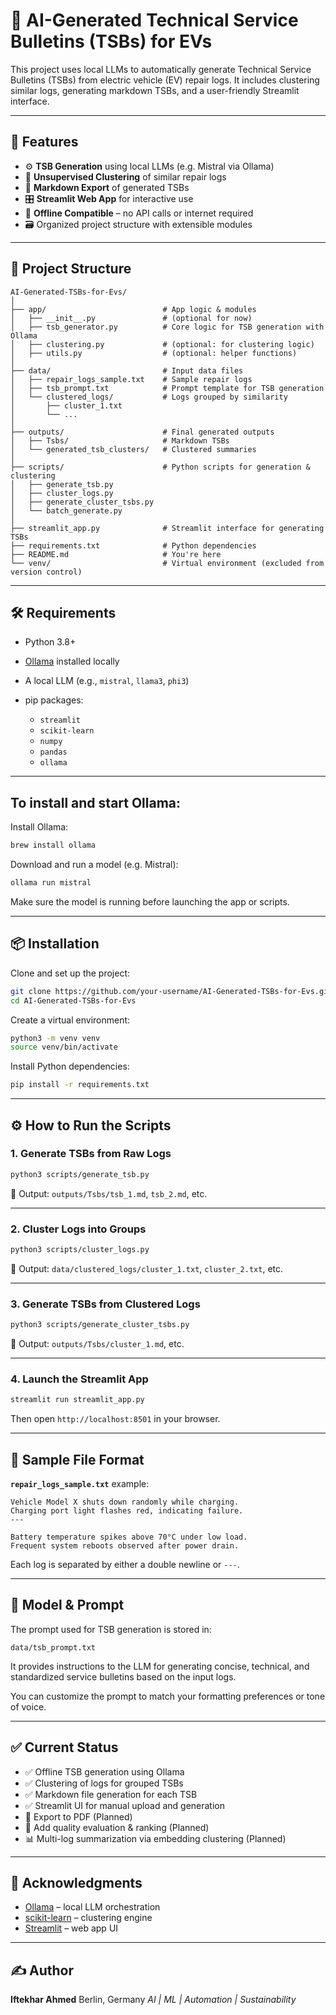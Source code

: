 # 🔧 AI-Generated Technical Service Bulletins (TSBs) for EVs

This project uses local LLMs to automatically generate Technical Service Bulletins (TSBs) from electric vehicle (EV) repair logs. It includes clustering similar logs, generating markdown TSBs, and a user-friendly Streamlit interface.

---

## 🚀 Features

* ⚙️ **TSB Generation** using local LLMs (e.g. Mistral via Ollama)
* 🧠 **Unsupervised Clustering** of similar repair logs
* 📄 **Markdown Export** of generated TSBs
* 🎛️ **Streamlit Web App** for interactive use
* 🔌 **Offline Compatible** – no API calls or internet required
* 🗃️ Organized project structure with extensible modules

---

## 📁 Project Structure

```
AI-Generated-TSBs-for-Evs/
│
├── app/                          # App logic & modules
│   ├── __init__.py               # (optional for now)
│   ├── tsb_generator.py          # Core logic for TSB generation with Ollama
│   ├── clustering.py             # (optional: for clustering logic)
│   ├── utils.py                  # (optional: helper functions)
│
├── data/                         # Input data files
│   ├── repair_logs_sample.txt    # Sample repair logs
│   ├── tsb_prompt.txt            # Prompt template for TSB generation
│   └── clustered_logs/           # Logs grouped by similarity
│       ├── cluster_1.txt
│       └── ...
│
├── outputs/                      # Final generated outputs
│   ├── Tsbs/                     # Markdown TSBs
│   └── generated_tsb_clusters/   # Clustered summaries
│
├── scripts/                      # Python scripts for generation & clustering
│   ├── generate_tsb.py
│   ├── cluster_logs.py
│   ├── generate_cluster_tsbs.py
│   └── batch_generate.py
│
├── streamlit_app.py              # Streamlit interface for generating TSBs
├── requirements.txt              # Python dependencies
├── README.md                     # You're here
└── venv/                         # Virtual environment (excluded from version control)
```

---

## 🛠️ Requirements

* Python 3.8+
* [Ollama](https://ollama.com/) installed locally
* A local LLM (e.g., `mistral`, `llama3`, `phi3`)
* pip packages:

  * `streamlit`
  * `scikit-learn`
  * `numpy`
  * `pandas`
  * `ollama`

---

## To install and start Ollama:

Install Ollama:

```bash
brew install ollama
```

Download and run a model (e.g. Mistral):

```bash
ollama run mistral
```

Make sure the model is running before launching the app or scripts.

---

## 📦 Installation

Clone and set up the project:

```bash
git clone https://github.com/your-username/AI-Generated-TSBs-for-Evs.git
cd AI-Generated-TSBs-for-Evs
```

Create a virtual environment:

```bash
python3 -m venv venv
source venv/bin/activate
```

Install Python dependencies:

```bash
pip install -r requirements.txt
```

---

## ⚙️ How to Run the Scripts

### 1. Generate TSBs from Raw Logs

```bash
python3 scripts/generate_tsb.py
```

📂 Output: `outputs/Tsbs/tsb_1.md`, `tsb_2.md`, etc.

---

### 2. Cluster Logs into Groups

```bash
python3 scripts/cluster_logs.py
```

📂 Output: `data/clustered_logs/cluster_1.txt`, `cluster_2.txt`, etc.

---

### 3. Generate TSBs from Clustered Logs

```bash
python3 scripts/generate_cluster_tsbs.py
```

📂 Output: `outputs/Tsbs/cluster_1.md`, etc.

---

### 4. Launch the Streamlit App

```bash
streamlit run streamlit_app.py
```

Then open `http://localhost:8501` in your browser.

---

## 🧪 Sample File Format

**`repair_logs_sample.txt`** example:

```
Vehicle Model X shuts down randomly while charging.
Charging port light flashes red, indicating failure.
---

Battery temperature spikes above 70°C under low load.
Frequent system reboots observed after power drain.
```

Each log is separated by either a double newline or `---`.

---

## 🧠 Model & Prompt

The prompt used for TSB generation is stored in:

```
data/tsb_prompt.txt
```

It provides instructions to the LLM for generating concise, technical, and standardized service bulletins based on the input logs.

You can customize the prompt to match your formatting preferences or tone of voice.

---

## ✅ Current Status

* ✅ Offline TSB generation using Ollama
* ✅ Clustering of logs for grouped TSBs
* ✅ Markdown file generation for each TSB
* ✅ Streamlit UI for manual upload and generation
* 📌 Export to PDF (Planned)
* 🔄 Add quality evaluation & ranking (Planned)
* 📊 Multi-log summarization via embedding clustering (Planned)

---

## 🙌 Acknowledgments

* [Ollama](https://ollama.com) – local LLM orchestration
* [scikit-learn](https://scikit-learn.org/) – clustering engine
* [Streamlit](https://streamlit.io) – web app UI

---

## ✍️ Author

**Iftekhar Ahmed**
Berlin, Germany
*AI | ML | Automation | Sustainability*
 

